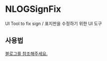 # NLOGSignFix
UI Tool to fix sign / 표지판을 수정하기 위한 UI 도구

## 사용법
<a href="http://blog.naver.com/sorisem4106/221148704603" target="_blank">블로그를 참조해주세요.</a>
